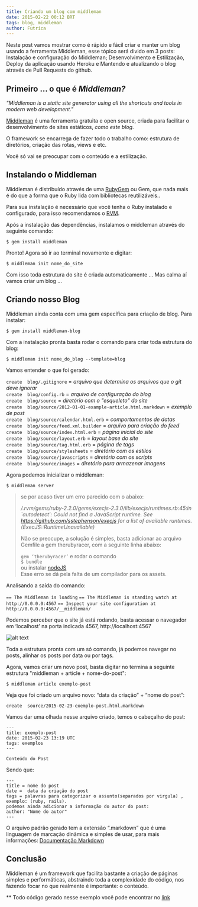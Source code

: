 ```yaml
---
title: Criando um blog com middleman
date: 2015-02-22 00:12 BRT
tags: blog, middleman
author: Futrica
---
```


Neste post vamos mostrar como é rápido e fácil criar e manter um blog usando a ferramenta Middleman, esse tópico será divido em 3 posts: Instalação e configuração do Middleman; Desenvolvimento e Estilização, Deploy da aplicação usando Heroku e Mantendo e atualizando o blog através de Pull Requests do github.

## Primeiro ... o que é *Middleman?*

*"Middleman is a static site generator using all the shortcuts and tools in modern web development."*

[Middleman](https://middlemanapp.com/) é uma ferramenta gratuita e open source, criada para facilitar o desenvolvimento de sites estáticos, *como este blog*.

O framework se encarrega de fazer todo o trabalho como: estrutura de diretórios, criação das rotas, views e etc.

Você só vai se preocupar com o conteúdo e a estilização.

## Instalando o Middleman

Middleman é distribuído através de uma [RubyGem](https://rubygems.org/) ou Gem, que nada mais é do que a forma que o Ruby lida com bibliotecas reutilizáveis..

Para sua instalação é necessário que você tenha o Ruby instalado e configurado, para isso recomendamos o [RVM](https://rvm.io/rvm/install).

Após a instalação das dependências, instalamos o middleman através do seguinte comando:

`$ gem install middleman`

Pronto! Agora só ir ao terminal novamente e digitar:

`$ middleman init nome_do_site`

Com isso toda estrutura do site é criada automaticamente … Mas calma aí vamos criar um blog … 

## Criando nosso Blog
Middleman ainda conta com uma gem específica para criação de blog. Para instalar:

`$ gem install middleman-blog`

Com a instalação pronta basta rodar o comando para criar toda estrutura do blog:

`$ middleman init nome_do_blog --template=blog`

Vamos entender o que foi gerado:


`create  blog/.gitignore` = *arquivo que determina os arquivos que o git deve ignorar* <br />
`create  blog/config.rb` = *arquivo de configuração do blog*<br />
`create  blog/source` = *diretório com o "esqueleto" do site*<br />
`create  blog/source/2012-01-01-example-article.html.markdown` = *exemplo de post* <br />
`create  blog/source/calendar.html.erb` = *comportamentos de datas*<br />
`create  blog/source/feed.xml.builder` = *arquivo para criação do feed*<br />
`create  blog/source/index.html.erb` = *página inicial do site*<br />
`create  blog/source/layout.erb` = *layout base do site*<br />
`create  blog/source/tag.html.erb` = *página de tags*<br />
`create  blog/source/stylesheets`  = *diretório com os estilos*<br />
`create  blog/source/javascripts` = *diretório com os scripts*<br />
`create  blog/source/images` = *diretório para armazenar imagens* <br />


Agora podemos inicializar o middleman:

`$ middleman server`


> se por acaso tiver um erro parecido com o abaixo:
>
> */.rvm/gems/ruby-2.2.0/gems/execjs-2.3.0/lib/execjs/runtimes.rb:45:in `autodetect': Could not find a JavaScript runtime. See https://github.com/sstephenson/execjs for a list of available runtimes. (ExecJS::RuntimeUnavailable)*
>
> Não se preocupe, a solução é simples, basta adicionar ao arquivo Gemfile a gem therubyracer, com a seguinte linha abaixo:
>
> `gem ‘therubyracer’`
> e rodar o comando <br />
> `$ bundle` <br />
> ou instalar [nodeJS](http://nodejs.org/) <br />
> Esse erro se dá pela falta de um compilador para os assets.

Analisando a saída do comando:

`== The Middleman is loading`
`== The Middleman is standing watch at http://0.0.0.0:4567`
`== Inspect your site configuration at http://0.0.0.0:4567/__middleman/`

Podemos perceber que o site já está rodando, basta acessar o navegador em ‘localhost’ na porta indicada 4567, http://localhost:4567

 ![alt text](/images/blog.png "blog no ar!") 

Toda a estrutura pronta com um só comando, já podemos navegar no posts, alinhar os posts por data ou por tags.

Agora, vamos criar um novo post, basta digitar no termina a seguinte estrutura "middleman + article + nome-do-post":

`$ middleman article exemplo-post`

Veja que foi criado um arquivo novo: “data da criação” + “nome do post”:

`create  source/2015-02-23-exemplo-post.html.markdown`

Vamos dar uma olhada nesse arquivo criado, temos o cabeçalho do post:

```
---
title: exemplo-post
date: 2015-02-23 13:19 UTC
tags: exemplos
--- 

Conteúdo do Post
```

Sendo que:

```
---
title = nome do post
date =  data da criação do post
tags = palavras para categorizar o assunto(separados por virgula) , exemplo: (ruby, rails).
podemos ainda adicionar a informação do autor do post:
author: "Nome do autor"
---
```

O arquivo padrão gerado tem a extensão “.markdown” que é uma linguagem de marcação dinâmica e simples de usar, para mais informações: [Documentação Markdown](http://daringfireball.net/projects/markdown/syntax)

## Conclusão 

Middleman é um framework que facilita bastante a criação de páginas simples e performáticas, abstraindo toda a complexidade do código, nos fazendo focar no que realmente é importante: o conteúdo.

** Todo código gerado nesse exemplo você pode encontrar no [link](https://github.com/futrica/exemplo_blog)
